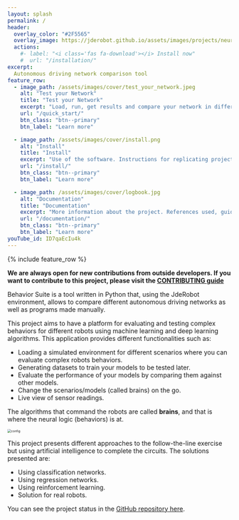 ```yaml
---
layout: splash
permalink: /
header:
  overlay_color: "#2F5565"
  overlay_image: https://jderobot.github.io/assets/images/projects/neural_behavior/autonomous.jpeg
  actions:
    #- label: "<i class='fas fa-download'></i> Install now"
    #  url: "/installation/"
excerpt: 
  Autonomous driving network comparison tool
feature_row:
  - image_path: /assets/images/cover/test_your_network.jpeg
    alt: "Test your Network"
    title: "Test your Network"
    excerpt: "Load, run, get results and compare your network in different environments."
    url: "/quick_start/"
    btn_class: "btn--primary"
    btn_label: "Learn more"

  - image_path: /assets/images/cover/install.png
    alt: "Install"
    title: "Install"
    excerpt: "Use of the software. Instructions for replicating project content."
    url: "/install/"
    btn_class: "btn--primary"
    btn_label: "Learn more"

  - image_path: /assets/images/cover/logbook.jpg
    alt: "Documentation"
    title: "Documentation"
    excerpt: "More information about the project. References used, guides, articles, etc."
    url: "/documentation/"
    btn_class: "btn--primary"
    btn_label: "Learn more"   
youTube_id: ID7qaEcIu4k
---
```


{% include feature_row %}

**We are always open for new contributions from outside developers. If you want to contribute to this project, please visit the [CONTRIBUTING guide](/documentation/contributing/)**

Behavior Suite is a tool written in Python that, using the JdeRobot environment, allows to compare different autonomous driving networks as well as programs made manually.

This project aims to have a platform for evaluating and testing complex behaviors for different robots using machine learning and deep learning algorithms. This application provides different functionalities such as:

* Loading a simulated environment for different scenarios where you can evaluate complex robots behaviors.
* Generating datasets to train your models to be tested later.
* Evaluate the performance of your models by comparing them against other models.
* Change the scenarios/models (called brains) on the go.
* Live view of sensor readings.

The algorithms that command the robots are called **brains**, and that is where the neural logic (behaviors) is at.

<img src="https://jderobot.github.io/assets/images/projects/neural_behavior/autonomous.jpeg" alt="config" style="zoom:50%;" />

This project presents different approaches to the follow-the-line exercise but using artificial intelligence to complete the circuits. The solutions presented are:

* Using classification networks.
* Using regression networks.
* Using reinforcement learning.
* Solution for real robots.


You can see the project status in the [GitHub repository here](https://github.com/JdeRobot/BehaviorSuite).
